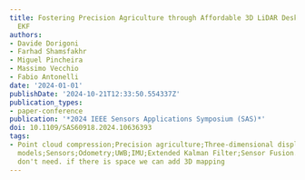 ```yaml
---
title: Fostering Precision Agriculture through Affordable 3D LiDAR Deskewing with
  EKF
authors:
- Davide Dorigoni
- Farhad Shamsfakhr
- Miguel Pincheira
- Massimo Vecchio
- Fabio Antonelli
date: '2024-01-01'
publishDate: '2024-10-21T12:33:50.554337Z'
publication_types:
- paper-conference
publication: '*2024 IEEE Sensors Applications Symposium (SAS)*'
doi: 10.1109/SAS60918.2024.10636393
tags:
- Point cloud compression;Precision agriculture;Three-dimensional displays;Laser radar;Accuracy;Data
  models;Sensors;Odometry;UWB;IMU;Extended Kalman Filter;Sensor Fusion. the title;we
  don't need. if there is space we can add 3D mapping
---
```

